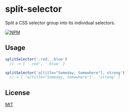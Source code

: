 # split-selector

Split a CSS selector group into its individual selectors.

[![NPM](https://nodei.co/npm/split-selector.png?compact=true)](https://nodei.co/npm/split-selector)

## Usage

```js
splitSelector('.red, .blue')
  // -> [ '.red', '.blue' ]

splitSelector('a[title="Someday, Somewhere"], strong')
  //-> [ 'a[title="Someday, Somewhere"]', 'strong' ]
```

## License

[MIT](./LICENSE)
